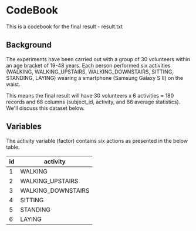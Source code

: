 # CodeBook

This is a codebook for the final result - result.txt

## Background

The experiments have been carried out with a group of 30 volunteers within an age bracket of 19-48 years. Each person performed six activities (WALKING, WALKING_UPSTAIRS, WALKING_DOWNSTAIRS, SITTING, STANDING, LAYING) wearing a smartphone (Samsung Galaxy S II) on the waist.

This means the final result will have 30 volunteers x 6 activities = 180 records and 68 columns (subject_id, activity, and 66 average statistics). We'll discuss this dataset below.

## Variables

The activity variable (factor) contains six actions as presented in the below table.

|id |	activity |
| --- | --- |
| 1	| WALKING |
| 2	| WALKING_UPSTAIRS |
| 3	| WALKING_DOWNSTAIRS |
| 4	| SITTING |
| 5	| STANDING |
| 6	| LAYING |

